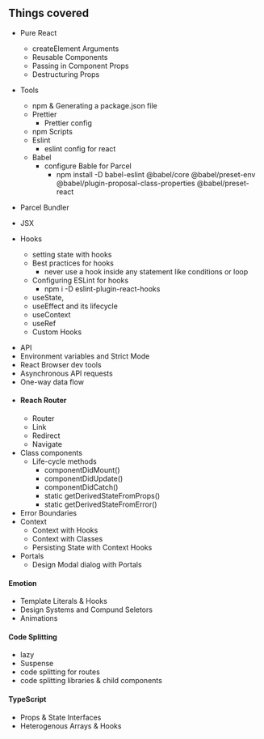 ## Things covered

- Pure React

  - createElement Arguments
  - Reusable Components
  - Passing in Component Props
  - Destructuring Props

- Tools

  - npm & Generating a package.json file
  - Prettier
    - Prettier config
  - npm Scripts
  - Eslint
    - eslint config for react
  - Babel
    - configure Bable for Parcel
      - npm install -D babel-eslint @babel/core @babel/preset-env @babel/plugin-proposal-class-properties @babel/preset-react

* Parcel Bundler
* JSX
* Hooks

  - setting state with hooks
  - Best practices for hooks
    - never use a hook inside any statement like conditions or loop
  - Configuring ESLint for hooks
    - npm i -D eslint-plugin-react-hooks
  - useState,
  - useEffect and its lifecycle
  - useContext
  - useRef
  - Custom Hooks

- API
- Environment variables and Strict Mode
- React Browser dev tools
- Asynchronous API requests
- One-way data flow
- #### Reach Router
  - Router
  - Link
  - Redirect
  - Navigate
- Class components
  - Life-cycle methods
    - componentDidMount()
    - componentDidUpdate()
    - componentDidCatch()
    - static getDerivedStateFromProps()
    - static getDerivedStateFromError()
- Error Boundaries
- Context
  - Context with Hooks
  - Context with Classes
  - Persisting State with Context Hooks
- Portals
  - Design Modal dialog with Portals

#### Emotion

- Template Literals & Hooks
- Design Systems and Compund Seletors
- Animations

#### Code Splitting

- lazy
- Suspense
- code splitting for routes
- code splitting libraries & child components

#### TypeScript

- Props & State Interfaces
- Heterogenous Arrays & Hooks
